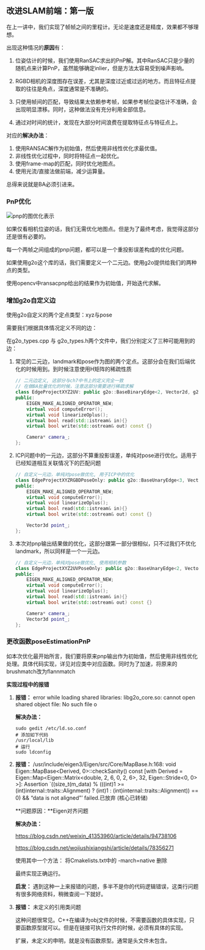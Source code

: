## 改进SLAM前端：第一版

在上一讲中，我们实现了帧帧之间的里程计。无论是速度还是精度，效果都不够理想。

出现这种情况的**原因**有：

1. 位姿估计的时候，我们使用RanSAC求出的PnP解。其中RanSAC只是少量的随机点来计算PnP，虽然能够确定inlier，但是方法太容易受到噪声影响。 

2. RGBD相机的深度图存在误差，尤其是深度过近或过远的地方。而且特征点提取的往往是角点，深度通常是不准确的。
3. 只使用帧间的匹配，导致结果太依赖参考帧，如果参考帧位姿估计不准确，会出现明显漂移。同时，这种做法没有充分利用全部信息。

4. 通过对时间的统计，发现在大部分时间浪费在提取特征点与特征点上。

对应的**解决办法**：

1. 使用RANSAC解作为初始值，然后使用非线性优化求最优值。
2. 非线性优化过程中，同时将特征点一起优化。
3. 使用frame-map的匹配，同时优化地图点。
4. 使用光流/直接法做前端，减少运算量。

总得来说就是BA必须引进来。



### PnP优化

![pnp的图优化表示](/home/xu/MyVSLAM/Document/image/image-20191217152229190.png)



如果仅看相机位姿的话，我们无需优化地图点。但是为了最终考虑，我觉得这部分还是很有必要的。

每一个两帧之间组成的pnp问题，都可以是一个重投影误差构成的优化问题。

如果使用g2o这个库的话，我们需要定义一个二元边。使用g2o提供给我们的两种点的类型。



使用opencv中ransacpnp给出的结果作为初始值，开始迭代求解。



### 增加g2o自定义边

使用g2o自定义的两个定点类型：xyz与pose

需要我们根据具体情况定义不同的边：

在g2o_types.cpp 与 g2o_types.h两个文件中，我们分别定义了三种可能用到的边：



1. 常见的二元边，landmark和pose作为图的两个定点。这部分会在我们后端优化的时候用到。到时候注意使用H矩阵的稀疏性质

   ```c++
   // 二元边定义, 这部分与ch7中书上的定义完全一致
   // 在做BA批量优化的时候，注意这部分需要进行稀疏求解
   class EdgeProjectXYZ2UV: public g2o::BaseBinaryEdge<2, Vector2d, g2o::VertexSBAPointXYZ, g2o::VertexSE3Expmap>{
   public:
       EIGEN_MAKE_ALIGNED_OPERATOR_NEW;
       virtual void computeError();
       virtual void linearizeOplus();
       virtual bool read(std::istream& in){}
       virtual bool write(std::ostream& out) const {}
   
       Camera* camera_;
   };
   ```

2. ICP问题中的一元边，这部分不算重投影误差，单纯对pose进行优化。适用于已经知道相互关联情况下的匹配问题

   ```c++
   // 自定义一元边，单纯对pose做优化, 用于ICP中的优化
   class EdgeProjectXYZRGBDPoseOnly: public g2o::BaseUnaryEdge<3, Vector3d, g2o::VertexSE3Expmap>{
   public:
       EIGEN_MAKE_ALIGNED_OPERATOR_NEW;
       virtual void computeError();
       virtual void linearizeOplus();
       virtual bool read(std::istream& in){}
       virtual bool write(std::ostream& out) const {}
   
       Vector3d point_;
   };
   ```

   

3. 本次对pnp输出结果做的优化，这部分跟第一部分很相似，只不过我们不优化landmark，所以同样是一个一元边。

   ```c++
   // 自定义一元边，单纯对pose做优化, 使用相机参数
   class EdgeProjectXYZ2UVPoseOnly: public g2o::BaseUnaryEdge<2, Vector2d, g2o::VertexSE3Expmap>{
   public:
       EIGEN_MAKE_ALIGNED_OPERATOR_NEW;
       virtual void computeError();
       virtual void linearizeOplus();
       virtual bool read(std::istream& in){}
       virtual bool write(std::ostream& out) const {}
   
       Camera* camera_;
       Vector3d point_;
   };
   ```

### 更改函数poseEstimationPnP

 如本次优化最开始所言，我们要将原来pnp输出作为初始值，然后使用非线性优化处理。具体代码实现，详见对应类中对应函数。同时为了加速，将原来的brushmatch改为flannmatch

**实现过程中的报错**

 1. **报错：** error while loading shared libraries: libg2o_core.so: cannot open shared object file: No such file o

    **解决办法：**

    ```shell
    sudo gedit /etc/ld.so.conf
    # 添加如下代码
    /usr/local/lib
    # 运行
    sudo ldconfig
    ```

2. **报错：** /usr/include/eigen3/Eigen/src/Core/MapBase.h:168: void Eigen::MapBase<Derived, 0>::checkSanity() const [with Derived = Eigen::Map<Eigen::Matrix<double, 2, 6, 0, 2, 6>, 32, Eigen::Stride<0, 0> >]: Assertion `((size_t(m_data) % (((int)1 >=  (int)internal::traits::Alignment) ? (int)1 : (int)internal::traits::Alignment)) == 0) && “data is not  aligned”’ failed.已放弃 (核心已转储)

   **问题原因：**Eigen对齐问题

   **解决办法：**

   https://blog.csdn.net/weixin_41353960/article/details/94738106

   https://blog.csdn.net/wojiushixiangshi/article/details/78356271

   使用其中一个方法： 将Cmakelists.txt中的 -march=native 删除

   最终实现正确运行。

   **启发：** 遇到这种一上来报错的问题，多半不是你的代码逻辑错误，这类行问题有很多网络资料，稍微查阅一下就好。

 3. **报错：** 未定义的引用类问题

    这种问题很常见。C++在编译为obj文件的时候，不需要函数的具体实现，只要函数原型就可以。但是在链接可执行文件的时候，必须有具体的实现。

    扩展，未定义的申明，就是没有函数原型。通常是头文件未包含。
